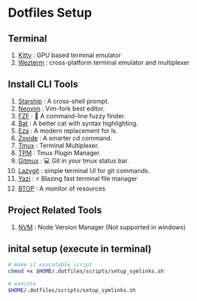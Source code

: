 # Dotfiles Setup

## Terminal
1. [Kitty](https://sw.kovidgoyal.net/kitty/binary/) : GPU based terminal emulator
1. [Wezterm](https://wezfurlong.org/wezterm/index.html) : cross-platform terminal emulator and multiplexer

## Install CLI Tools
1. [Starship](https://starship.rs/) : A cross-shell prompt.
1. [Neovim](https://github.com/neovim/neovim) : Vim-fork best editor.
1. [FZF](https://github.com/junegunn/fzf) : 🌸 A command-line fuzzy finder.
1. [Bat](https://github.com/sharkdp/bat) : A better cat with syntax highlighting.
1. [Eza](https://github.com/eza-community/eza) : A modern replacement for ls.
1. [Zoxide](https://github.com/ajeetdsouza/zoxide) : A smarter cd command.
1. [Tmux](https://github.com/tmux/tmux) : Terminal Multiplexer.
1. [TPM](https://github.com/tmux-plugins/tpm) : Tmux Plugin Manager.
1. [Gitmux](https://github.com/arl/gitmux) : 💻 Git in your tmux status bar.
1. [Lazygit](https://github.com/jesseduffield/lazygit) : simple terminal UI for git commands.
1. [Yazi](https://yazi-rs.github.io/) : ⚡️ Blazing fast terminal file manager
1. [BTOP](https://github.com/aristocratos/btop) : A monitor of resources

## Project Related Tools
1. [NVM](https://github.com/nvm-sh/nvm) : Node Version Manager (Not supported in windows)

## inital setup (execute in terminal)
```bash
# make it exucatable script
chmod +x $HOME/.dotfiles/scripts/setup_symlinks.sh

# execute
$HOME/.dotfiles/scripts/setup_symlinks.sh
```
